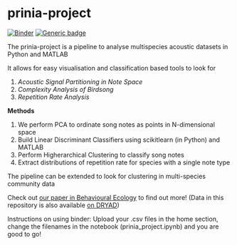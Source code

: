 # prinia-project
[![Binder](https://mybinder.org/badge_logo.svg)](https://mybinder.org/v2/gh/shivChitinous/prinia-project/master)
[![Generic badge](https://img.shields.io/badge/DOI-10.1093/beheco/arz216-red.svg)](https://doi.org/10.1093/beheco/arz216)


The prinia-project is a pipeline to analyse multispecies acoustic datasets in Python and MATLAB

It allows for easy visualisation and classification based tools to look for 
1. _Acoustic Signal Partitioning in Note Space_
2. _Complexity Analysis of Birdsong_
3. _Repetition Rate Analysis_

__Methods__
1. We perform PCA to ordinate song notes as points in N-dimensional space
2. Build Linear Discriminant Classifiers using scikitlearn (in Python) and MATLAB
3. Perform Higherarchical Clustering to classify song notes
4. Extract distributions of repetition rate for species with a single note type

The pipeline can be extended to look for clustering in multi-species community data

Check out [our paper in Behavioural Ecology](https://academic.oup.com/beheco/advance-article/doi/10.1093/beheco/arz216/5702188) to find out more! 
(Data in this repository is also available [on DRYAD](https://datadryad.org/stash/dataset/doi:10.5061/dryad.7sqv9s4p9))

Instructions on using binder:
Upload your .csv files in the home section, change the filenames in the notebook (prinia_project.ipynb) and you are good to go!
